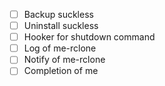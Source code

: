 -   [ ] Backup suckless
-   [ ] Uninstall suckless
-   [ ] Hooker for shutdown command
-   [ ] Log of me-rclone
-   [ ] Notify of me-rclone
-   [ ] Completion of me
